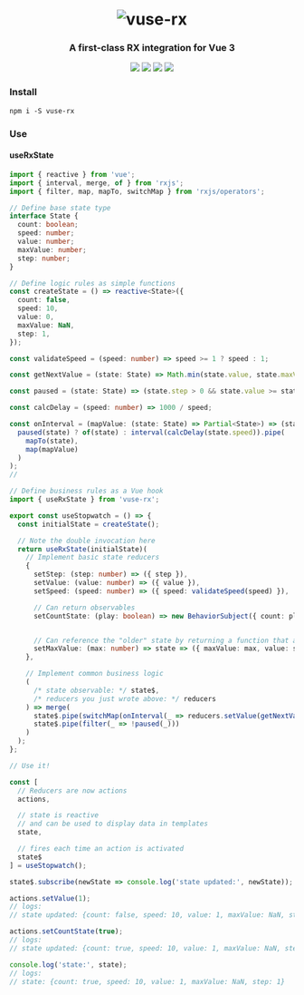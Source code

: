 <h1 align="center" style="text-align: center">
  <img :src="$withBase('/logo-g.svg')" alt="vuse-rx"/>
</h1>

<h3 align="center" style="text-align: center">A first-class RX integration for Vue 3</h3>
<p align="center" style="text-align: center">
  <a href="https://github.com/Raiondesu/vuse-rx/actions"><img src="https://img.shields.io/github/workflow/status/raiondesu/vuse-rx/CI?style=flat-square"/></a>
  <a href="https://npmjs.com/vuse-rx"><img src="https://img.shields.io/npm/v/vuse-rx?style=flat-square"/></a>
  <a href="https://npmjs.com/vuse-rx"><img src="https://img.shields.io/bundlephobia/minzip/vuse-rx?style=flat-square"/></a>
  <a href="https://npmjs.com/vuse-rx"><img src="https://img.shields.io/npm/dt/vuse-rx?style=flat-square"/></a>
</p>

### Install

`npm i -S vuse-rx`

### Use

#### useRxState

```ts
import { reactive } from 'vue';
import { interval, merge, of } from 'rxjs';
import { filter, map, mapTo, switchMap } from 'rxjs/operators';

// Define base state type
interface State {
  count: boolean;
  speed: number;
  value: number;
  maxValue: number;
  step: number;
}

// Define logic rules as simple functions
const createState = () => reactive<State>({
  count: false,
  speed: 10,
  value: 0,
  maxValue: NaN,
  step: 1,
});

const validateSpeed = (speed: number) => speed >= 1 ? speed : 1;

const getNextValue = (state: State) => Math.min(state.value, state.maxValue) + (paused(state) ? 0 : state.step);

const paused = (state: State) => (state.step > 0 && state.value >= state.maxValue) || !state.count;

const calcDelay = (speed: number) => 1000 / speed;

const onInterval = (mapValue: (state: State) => Partial<State>) => (state: State) => (
  paused(state) ? of(state) : interval(calcDelay(state.speed)).pipe(
    mapTo(state),
    map(mapValue)
  )
);
//

// Define business rules as a Vue hook
import { useRxState } from 'vuse-rx';

export const useStopwatch = () => {
  const initialState = createState();

  // Note the double invocation here
  return useRxState(initialState)(
    // Implement basic state reducers
    {
      setStep: (step: number) => ({ step }),
      setValue: (value: number) => ({ value }),
      setSpeed: (speed: number) => ({ speed: validateSpeed(speed) }),

      // Can return observables
      setCountState: (play: boolean) => new BehaviorSubject({ count: play }),


      // Can reference the "older" state by returning a function that accepts the state
      setMaxValue: (max: number) => state => ({ maxValue: max, value: state.value > max ? max : state.value }),
    },

    // Implement common business logic
    (
      /* state observable: */ state$,
      /* reducers you just wrote above: */ reducers
    ) => merge(
      state$.pipe(switchMap(onInterval(_ => reducers.setValue(getNextValue(_))))),
      state$.pipe(filter(_ => !paused(_)))
    )
  );
};

// Use it!

const [
  // Reducers are now actions
  actions,

  // state is reactive
  // and can be used to display data in templates
  state,

  // fires each time an action is activated
  state$
] = useStopwatch();

state$.subscribe(newState => console.log('state updated:', newState));

actions.setValue(1);
// logs:
// state updated: {count: false, speed: 10, value: 1, maxValue: NaN, step: 1}

actions.setCountState(true);
// logs:
// state updated: {count: true, speed: 10, value: 1, maxValue: NaN, step: 1}

console.log('state:', state);
// logs:
// state: {count: true, speed: 10, value: 1, maxValue: NaN, step: 1}
```

